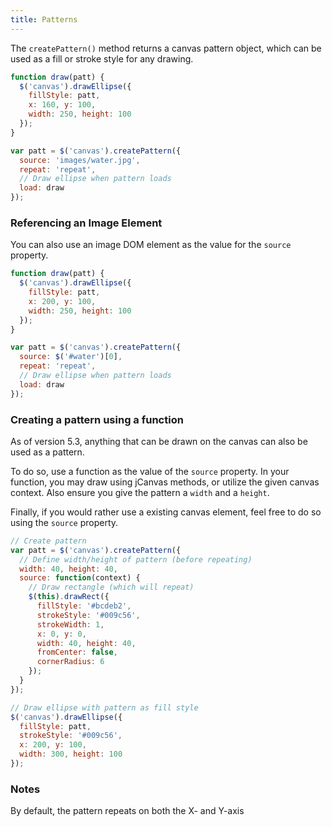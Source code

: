 ```yaml
---
title: Patterns
---
```


The `createPattern()` method returns a canvas pattern object, which can be used as a fill or stroke style for any drawing.

```javascript
function draw(patt) {
  $('canvas').drawEllipse({
    fillStyle: patt,
    x: 160, y: 100,
    width: 250, height: 100
  });
}

var patt = $('canvas').createPattern({
  source: 'images/water.jpg',
  repeat: 'repeat',
  // Draw ellipse when pattern loads
  load: draw
});
```

### Referencing an Image Element

You can also use an image DOM element as the value for the `source` property.

```javascript
function draw(patt) {
  $('canvas').drawEllipse({
    fillStyle: patt,
    x: 200, y: 100,
    width: 250, height: 100
  });
}

var patt = $('canvas').createPattern({
  source: $('#water')[0],
  repeat: 'repeat',
  // Draw ellipse when pattern loads
  load: draw
});
```

### Creating a pattern using a function

As of version 5.3, anything that can be drawn on the canvas can also be used as a pattern.

To do so, use a function as the value of the `source` property. In your function, you may draw using jCanvas methods, or utilize the given canvas context. Also ensure you give the pattern a `width` and a `height`.

Finally, if you would rather use a existing canvas element, feel free to do so using the `source` property.

```javascript
// Create pattern
var patt = $('canvas').createPattern({
  // Define width/height of pattern (before repeating)
  width: 40, height: 40,
  source: function(context) {
    // Draw rectangle (which will repeat)
    $(this).drawRect({
      fillStyle: '#bcdeb2',
      strokeStyle: '#009c56',
      strokeWidth: 1,
      x: 0, y: 0,
      width: 40, height: 40,
      fromCenter: false,
      cornerRadius: 6
    });
  }
});

// Draw ellipse with pattern as fill style
$('canvas').drawEllipse({
  fillStyle: patt,
  strokeStyle: '#009c56',
  x: 200, y: 100,
  width: 300, height: 100
});
```

### Notes
By default, the pattern repeats on both the X- and Y-axis
